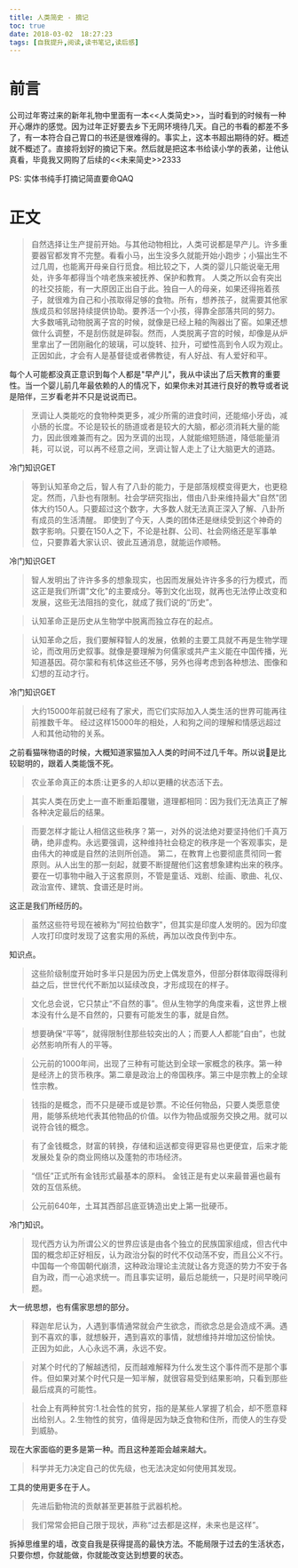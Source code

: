```yaml
---
title: 人类简史 - 摘记
toc: true
date: 2018-03-02  18:27:23
tags: [自我提升,阅读,读书笔记,读后感]
---
```


# 前言

公司过年寄过来的新年礼物中里面有一本<<人类简史>>，当时看到的时候有一种开心爆炸的感觉。因为过年正好要去乡下无网环境待几天。自己的书看的都差不多了，有一本符合自己胃口的书还是很难得的。事实上，这本书超出期待的好。概述就不概述了。直接将划好的摘记下来。然后就是把这本书给读小学的表弟，让他认真看，毕竟我又网购了后续的<<未来简史>>2333

PS: 实体书纯手打摘记简直要命QAQ

# 正文

> 自然选择让生产提前开始。与其他动物相比，人类可说都是早产儿。许多重要器官都发育不完整。看看小马，出生没多久就能开始小跑步；小猫出生不过几周，也能离开母亲自行觅食。相比较之下，人类的婴儿只能说毫无用处，许多年都得当个啃老族来被抚养、保护和教育。
> 人类之所以会有突出的社交技能，有一大原因正出自于此。独自一人的母亲，如果还得拖着孩子，就很难为自己和小孩取得足够的食物。所有，想养孩子，就需要其他家族成员和邻居持续提供协助。要养活一个小孩，得靠全部落共同的努力。
> 大多数哺乳动物脱离子宫的时候，就像是已经上釉的陶器出了窑。如果还想做什么调整，不是刮伤就是碎裂。然而，人类脱离子宫的时候，却像是从炉里拿出了一团刚融化的玻璃，可以旋转、拉升，可塑性高到令人叹为观止。正因如此，才会有人是基督徒或者佛教徒，有人好战、有人爱好和平。

每个人可能都没真正意识到每个人都是"早产儿"，我从中读出了后天教育的重要性。当一个婴儿前几年最依赖的人的情况下，如果你未对其进行良好的教导或者说是陪伴，三岁看老并不只是说说而已。

> 烹调让人类能吃的食物种类更多，减少所需的进食时间，还能缩小牙齿，减小肠的长度。不论是较长的肠道或者是较大的大脑，都必须消耗大量的能力，因此很难兼而有之。因为烹调的出现，人就能缩短肠道，降低能量消耗，可以说，可以再不经意之间，烹调让智人走上了让大脑更大的道路。

冷门知识GET

>等到认知革命之后，智人有了八卦的能力，于是部落规模变得更大，也更稳定。然而，八卦也有限制。社会学研究指出，借由八卦来维持最大"自然"团体大约150人。只要超过这个数字，大多数人就无法真正深入了解、八卦所有成员的生活清醒。
>即使到了今天，人类的团体还是继续受到这个神奇的数字影响。只要在150人之下，不论是社群、公司、社会网络还是军事单位，只要靠着大家认识、彼此互通消息，就能运作顺畅。

冷门知识GET

>智人发明出了许许多多的想象现实，也因而发展处许许多多的行为模式，而这正是我们所谓"文化"的主要成分。等到文化出现，就再也无法停止改变和发展，这些无法阻挡的变化，就成了我们说的“历史”。

>认知革命正是历史从生物学中脱离而独立存在的起点。

>认知革命之后，我们要解释智人的发展，依赖的主要工具就不再是生物学理论，而改用历史叙事。就像是要理解为何儒家或共产主义能在中国传播，光知道基因。荷尔蒙和有机体这些还不够，另外也得考虑到各种想法、图像和幻想的互动才行。

冷门知识GET

>大约15000年前就已经有了家犬，而它们实际加入人类生活的世界可能再往前推数千年。
>经过这样15000年的相处，人和狗之间的理解和情感远超过人和其他动物的关系。

之前看猫咪物语的时候，大概知道家猫加入人类的时间不过几千年。所以说🐶是比较聪明的，跟着人类能饿不死。

> 农业革命真正的本质:让更多的人却以更糟的状态活下去。

>其实人类在历史上一直不断重蹈覆辙，道理都相同：因为我们无法真正了解各种决定最后的结果。

>而要怎样才能让人相信这些秩序？第一，对外的说法绝对要坚持他们千真万确，绝非虚构。永远要强调，这种维持社会稳定的秩序是一个客观事实，是由伟大的神或是自然的法则所创造。
>第二，在教育上也要彻底贯彻同一套原则。从人出生的那一刻起，就要不断提醒他们这套想象建构出来的秩序。要在一切事物中融入于这套原则，不管是童话、戏剧、绘画、歌曲、礼仪、政治宣传、建筑、食谱还是时尚。

这正是我们所经历的。

> 虽然这些符号现在被称为"阿拉伯数字"，但其实是印度人发明的。因为印度人攻打印度时发现了这套实用的系统，再加以改良传到中东。

知识点。

>这些阶级制度开始时多半只是因为历史上偶发意外，但部分群体取得既得利益之后，世世代代不断加以延续改良，才形成现在的样子。

>文化总会说，它只禁止“不自然的事”。但从生物学的角度来看，这世界上根本没有什么是不自然的，只要有可能发生的事，就是自然。

> 想要确保“平等”，就得限制住那些较突出的人；而要人人都能“自由”，也就必然影响所有人的平等。

>公元前的1000年间，出现了三种有可能达到全球一家概念的秩序。第一种是经济上的货币秩序。第二章是政治上的帝国秩序。第三中是宗教上的全球性宗教。

>钱指的是概念，而不只是硬币或是钞票。不论任何物品，只要人类愿意使用，能够系统地代表其他物品的价值。以作为物品或服务交换之用。就可以说符合钱的概念。

>有了金钱概念，财富的转换，存储和运送都变得更容易也更便宜，后来才能发展处复杂的商业网络以及蓬勃的市场经济。

>“信任”正式所有金钱形式最基本的原料。
>金钱正是有史以来最普遍也最有效的互信系统。


>公元前640年，土耳其西部吕底亚铸造出史上第一批硬币。

冷门知识。

>现代西方认为所谓公义的世界应该是由各个独立的民族国家组成，但古代中国的概念却正好相反，认为政治分裂的时代不仅动荡不安，而且公义不行。
>中国每一个帝国朝代崩溃，这种政治理论主流就让各方竞逐的势力不安于各自为政，而一心追求统一。而且事实证明，最后总能统一，只是时间早晚问题。

大一统思想，也有儒家思想的部分。

>释迦牟尼认为，人遇到事情通常就会产生欲念，而欲念总是会造成不满。遇到不喜欢的事，就想躲开，遇到喜欢的事情，就想维持并增加这份愉快。
>正因为如此，人心永远不满，永远不安。

>对某个时代的了解越透彻，反而越难解释为什么发生这个事件而不是那个事件。但如果对某个时代只是一知半解，就很容易受到结果影响，只看到那些最后成真的可能性。

>社会上有两种贫穷:1.社会性的贫穷，指的是某些人掌握了机会，却不愿意释出给别人。2.生物性的贫穷，值得是因为缺乏食物和住所，而使人的生存受到威胁。

现在大家面临的更多是第一种。而且这种差距会越来越大。

> 科学并无力决定自己的优先级，也无法决定如何使用其发现。

工具的使用更多在于人。

>先进后勤物流的贡献甚至更甚胜于武器机枪。

>我们常常会把自己限于现状，声称“过去都是这样，未来也是这样”。

拆掉思维里的墙，改变自我是获得提高的最快方法。不能局限于过去的生活状态，只要你想，你就能做，你就能改变达到想要的状态。







